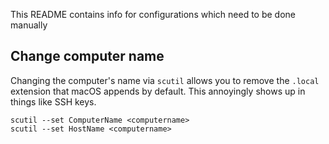This README contains info for configurations which need to be done manually

## Change computer name

Changing the computer's name via `scutil` allows you to remove the `.local` extension that macOS appends by default. This annoyingly shows up in things like SSH keys.

```
scutil --set ComputerName <computername>
scutil --set HostName <computername>
```
